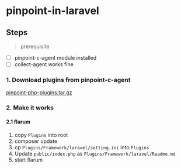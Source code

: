 # pinpoint-in-laravel

## Steps

> prerequisite 

- [ ] pinpoint-c-agent module installed
- [ ] collect-agent works fine

### 1. Download plugins from pinpoint-c-agent

[ pinpoint-php-plugins.tar.gz ](https://github.com/pinpoint-apm/pinpoint-c-agent/releases/download/v0.4.0/pinpoint-php-plugins-v0.4.0.zip)

### 2. Make it works

#### 2.1 flarum

1. copy `Plugins` into root
2. composer update
3. cp `Plugins/Framework/laravel/setting.ini` into `Plugins`
4. Update `public/index.php` as `Plugins/Framework/laravel/Readme.md`
5. start flarum

